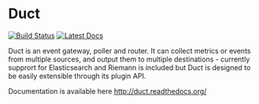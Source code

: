 Duct
======

[![Build Status](https://travis-ci.org/ducted/duct.png?branch=master)](https://travis-ci.org/ducted/duct) [![Latest Docs](https://readthedocs.org/projects/duct/badge/?version=latest)](http://duct.readthedocs.org)

Duct is an event gateway, poller and router. It can collect metrics or events from multiple sources, and output them to multiple destinations - currently supprort for Elasticsearch and Riemann is included but Duct is designed to be easily extensible through its plugin API.

Documentation is available here http://duct.readthedocs.org/
